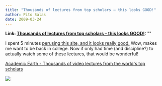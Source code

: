 ```yaml
---
title: "Thousands of lectures from top scholars – this looks GOOD!"
author: Pito Salas
date: 2009-03-24
---
```


**Link: [Thousands of lectures from top scholars – this looks GOOD!](None):** ""

I spent 5 minutes [perusing this site, and it looks really
good.](<http://academicearth.org/>) Wow, makes me want to be back in college.
Now if only had time (and discipline?) to actually watch some of these
lectures, that would be wonderful!

[Academic Earth - Thousands of video lectures from the world's top
scholars](<http://academicearth.org/>)

![](https://i0.wp.com/img.zemanta.com/pixy.gif?w=584)


